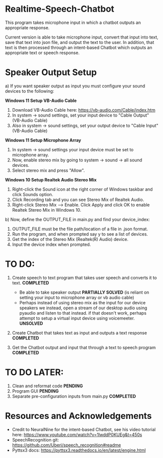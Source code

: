 # Realtime-Speech-Chatbot
This program takes microphone input in which a chatbot outputs an appropriate response.

Current version is able to take microphone input, convert that input into text, save that text into json file, and output the text to the user.
In addition, that text is then processed through an intent-based Chatbot which outputs an appropriate text or speech response.

# Speaker Output Setup
a) If you want speaker output as input you must configure your sound devices to the following:

**Windows 11 Setup VB-Audio Cable**
1. Download VB-Audio Cable here: https://vb-audio.com/Cable/index.htm
2. In system -> sound settings, set your input device to "Cable Output" (VB-Audio Cable)
3. Also in system -> sound settings, set your output device to "Cable Input" (VB-Audio Cable)

**Windows 11 Setup Microphone Array**
1. In system -> sound settings your input device must be set to microphone array.
2. Now, enable stereo mix by going to system -> sound -> all sound devices.
3. Select stereo mix and press "Allow".

**Windows 10 Setup Realtek Audio Stereo Mix**
1. Right-click the Sound icon at the right corner of Windows taskbar and click Sounds option.
2. Click Recording tab and you can see Stereo Mix of Realtek Audio.
3. Right-click Stereo Mix --> Enable. Click Apply and click OK to enable Realtek Stereo Mix in Windows 10.
        
b) Now, define the OUTPUT_FILE in main.py and find your device_index:
1. OUTPUT_FILE must be the file path/location of a file in .json format.
2. Run the program, and when prompted say y to see a list of devices.
5. Get the index of the Stereo Mix (Realtek(R) Audio) device.
6. Input the device index when prompted.

# TO DO:
1) Create speech to text program that takes user speech and converts it to text. **COMPLETED**
   - Be able to take speaker output **PARTIALLY SOLVED** (is reliant on setting your input to microphone array or vb audio cable)
   - Perhaps instead of using stereo mix as the input for our device speakers we instead,
     open a stream of our desktop audio using pyaudio and listen to that instead.
     if that doesn't work, perhaps attempt to setup a virtual input device using voicemeeter. **UNSOLVED**

2) Create Chatbot that takes text as input and outputs a text response **COMPLETED**
 
3) Get the Chatbot output and input that through a text to speech program **COMPLETED**

# TO DO LATER:
1) Clean and reformat code **PENDING**
2) Program GUI **PENDING**
3) Separate pre-configuration inputs from main.py **COMPLETED**

# Resources and Acknowledgements
- Credit to NeuralNine for the intent-based Chatbot, see his video tutorial here: https://www.youtube.com/watch?v=1lwddP0KUEg&t=450s
- SpeechRecognition git: https://github.com/Uberi/speech_recognition#readme
- Pyttsx3 docs: https://pyttsx3.readthedocs.io/en/latest/engine.html
